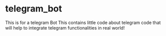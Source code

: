 # telegram_bot
This is for a telegram Bot
This contains little code about telegram code that will help to integrate telegram functionalities in real world!
